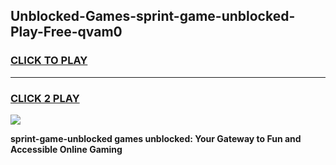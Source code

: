 
## Unblocked-Games-sprint-game-unblocked-Play-Free-qvam0
<h3>
<a href="https://premium76.site?title=sprint-game-unblocked&ref=18A1">CLICK TO PLAY</a></h3>
<hr>

<h3>
<a href="https://premium76.site?title=sprint-game-unblocked&ref=18A1">CLICK 2 PLAY</a>
  
</h3>

<a href="https://premium76.site?title=sprint-game-unblocked&ref=18A1"><img src="https://clearcache.store/games.png"></a>


**sprint-game-unblocked games unblocked: Your Gateway to Fun and Accessible Online Gaming**
